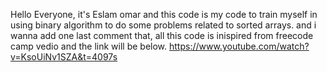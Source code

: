 Hello Everyone,
    it's Eslam omar and this code is my code to train myself 
in using binary algorithm to do some problems related to sorted
arrays.
    and i wanna add one last comment that, all this code is inispired 
from freecode camp vedio and the link will be below.
https://www.youtube.com/watch?v=KsoUiNv1SZA&t=4097s